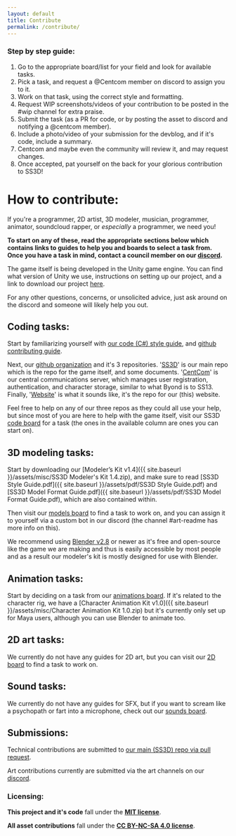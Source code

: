 ```yaml
---
layout: default
title: Contribute
permalink: /contribute/
---
```


### Step by step guide:

1. Go to the appropriate board/list for your field and look for available tasks.
2. Pick a task, and request a @Centcom member on discord to assign you to it.
3. Work on that task, using the correct style and formatting.
4. Request WIP screenshots/videos of your contribution to be posted in the #wip channel for extra praise.
5. Submit the task (as a PR for code, or by posting the asset to discord and notifying a @centcom member).
6. Include a photo/video of your submission for the devblog, and if it's code, include a summary.
7. Centcom and maybe even the community will review it, and may request changes.
8. Once accepted, pat yourself on the back for your glorious contribution to SS3D!

# How to contribute:

If you're a programmer, 2D artist, 3D modeler, musician, programmer, animator, soundcloud rapper, or *especially* a programmer, we need you!

**To start on any of these, read the appropriate sections below which contains links to guides to help you and boards to select a task from. Once you have a task in mind, contact a council member on our [discord](https://discord.gg/3ny9tdH).**

The game itself is being developed in the Unity game engine. You can find what version of Unity we use, instructions on setting up our project, and a link to download our project [here](https://github.com/RE-SS3D/SS3D).

For any other questions, concerns, or unsolicited advice, just ask around on the discord and someone will likely help you out.

## Coding tasks:

Start by familiarizing yourself with [our code (C#) style guide](https://github.com/RE-SS3D/SS3D/blob/master/StyleGuides/C_SHARP.md), and [github contributing guide](https://github.com/RE-SS3D/SS3D/blob/master/CONTRIBUTING.md).

Next, our [github organization](https://github.com/RE-SS3D) and it's 3 repositories. '[SS3D](https://github.com/RE-SS3D/SS3D)' is our main repo which is the repo for the game itself, and some documents. '[CentCom](https://github.com/RE-SS3D/CentCom)' is our central communications server, which manages user registration, authentication, and character storage, similar to what Byond is to SS13. Finally, '[Website](https://github.com/RE-SS3D/Website)' is what it sounds like, it's the repo for our (this) website.

Feel free to help on any of our three repos as they could all use your help, but since most of you are here to help with the game itself, visit our SS3D [code board](https://github.com/RE-SS3D/SS3D/projects/2) for a task (the ones in the available column are ones you can start on).

## 3D modeling tasks:

Start by downloading our [Modeler’s Kit v1.4]({{ site.baseurl }}/assets/misc/SS3D Modeler's Kit 1.4.zip), and make sure to read [SS3D Style Guide.pdf]({{ site.baseurl }}/assets/pdf/SS3D Style Guide.pdf) and [SS3D Model Format Guide.pdf]({{ site.baseurl }}/assets/pdf/SS3D Model Format Guide.pdf), which are also contained within.

Then visit our [models board](https://trello.com/b/ZVcDitv0/ss3d-model-list) to find a task to work on, and you can assign it to yourself via a custom bot in our discord (the channel #art-readme has more info on this).

We recommend using [Blender v2.8](https://www.blender.org/download/releases/) or newer as it's free and open-source like the game we are making and thus is easily accessible by most people and as a result our modeler's kit is mostly designed for use with Blender.

## Animation tasks:

Start by deciding on a task from our [animations board](https://trello.com/b/xZ5bhNWw/ss3d-animations). If it's related to the character rig, we have a [Character Animation Kit v1.0]({{ site.baseurl }}/assets/misc/Character Animation Kit 1.0.zip) but it's currently only set up for Maya users, although you can use Blender to animate too.

## 2D art tasks:

We currently do not have any guides for 2D art, but you can visit our [2D board](https://trello.com/b/XVZ95Hjq/ss3d-2d) to find a task to work on.

## Sound tasks:

We currently do not have any guides for SFX, but if you want to scream like a psychopath or fart into a microphone, check out our [sounds board](https://trello.com/b/k6pWgJE0/ss3d-sound-design).

## Submissions:

Technical contributions are submitted to [our main (SS3D) repo via pull request](https://github.com/RE-SS3D/SS3D/pulls).

Art contributions currently are submitted via the art channels on our [discord](https://discord.gg/3ny9tdH).

### Licensing:

**This project and it's code** fall under the [**MIT license**](https://github.com/RE-SS3D/SS3D/blob/master/LICENSE-CODE.md).

**All asset contributions** fall under the [**CC BY-NC-SA 4.0 license**](https://github.com/RE-SS3D/SS3D/blob/master/LICENSE-ASSETS.md).
